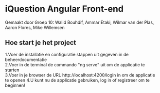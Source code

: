 # iQuestion Angular Front-end

Gemaakt door Groep 10: Walid Bouhdif, Ammar Etaki, Wilmar van der Plas, Aaron Flores, Mike Willemsen

## Hoe start je het project

1.Voer de installatie en configuratie stappen uit gegeven in de beheerdocumentatie\
2.Voer in de terminal de commando "ng serve" uit om de applicatie te starten\
3.Voer in je browser de URL http://localhost:4200/login in om de applicatie te openen
4.U kunt nu de applicatie gebruiken, log in of registreer om te beginnen!

